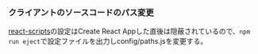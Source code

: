 ### クライアントのソースコードのパス変更

[react-scripts](https://www.npmjs.com/package/react-scripts)の設定はCreate React Appした直後は隠蔽されているので、`npm run eject`で設定ファイルを出力しconfig/paths.jsを変更する。

